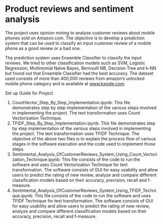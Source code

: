 # Product reviews and sentiment analysis


The project uses opinion mining to analyse customer reviews about mobile phones sold on Amazon.com. The objective is to develop a prediction system that can be used to classify an input customer review of a mobile phone as a good review or a bad one.


The prediction system uses Ensemble Classifier to classify the input reviews. We tried to other classification models such as SVM, Logistic Regression, Multinomial Naïve Bayes, Bernoulli NB, Decision Tree and k-NN but found out that Ensemble Classifier had the best accuracy. The dataset used consists of more than 400,000 reviews from amazon’s unlocked mobile phone category and is available at www.kaggle.com.

Set up Guide for Project

1. CountVector_Step_By_Step_Implementation.ipynb: This file demonstrates step by step implementation of the various steps involved in implementing the project. The text transformation uses Count Vectorization Technique.
2. TFIDF_Step_By_Step_Implementation.ipynb: This file demonstrates step by step implementation of the various steps involved in implementing the project. The text transformation uses TFIDF Technique.
The objective of the above two files is to explain the process flow of various stages in the software execution and the code used to implement those steps.
3. Sentimental_Analysis_OfCustomerReviews_System_Using_Count_Vectorization_Technique.ipynb: This file consists of the code to run the software and uses Count Vectorization Technique for text transformation. The software consists of GUI for easy usability and allow users to predict the rating of new review, analyze and compare different classification models based on their accuracy, precision, recall and f-measure.
4. Sentimental_Analysis_OfCustomerReviews_System_Using_TFIDF_Technique.ipynb: This file consists of the code to run the software and uses TFIDF Technique for text transformation. The software consists of GUI for easy usability and allow users to predict the rating of new review, analyze and compare different classification models based on their accuracy, precision, recall and f-measure.
